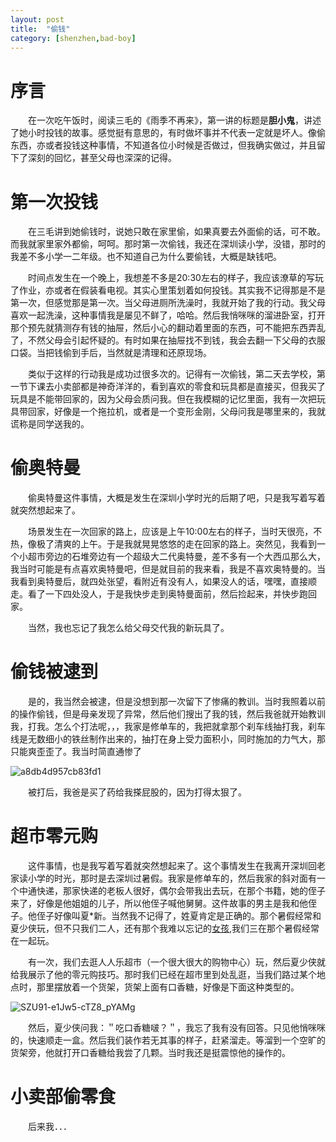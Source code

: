 ```yaml
---
layout: post
title:  "偷钱"
category: [shenzhen,bad-boy]
---
```


# 序言

　　在一次吃午饭时，阅读三毛的《雨季不再来》，第一讲的标题是**胆小鬼**，讲述了她小时投钱的故事。感觉挺有意思的，有时做坏事并不代表一定就是坏人。像偷东西，亦或者投钱这种事情，不知道各位小时候是否做过，但我确实做过，并且留下了深刻的回忆，甚至父母也深深的记得。

# 第一次投钱

　　在三毛讲到她偷钱时，说她只敢在家里偷，如果真要去外面偷的话，可不敢。而我就家里家外都偷，呵呵。那时第一次偷钱，我还在深圳读小学，没错，那时的我差不多小学一二年级。也不知道自己为什么要偷钱，大概是缺钱吧。

　　时间点发生在一个晚上，我想差不多是20:30左右的样子，我应该潦草的写玩了作业，亦或者在假装看电视。其实心里策划着如何投钱。其实我不记得那是不是第一次，但感觉那是第一次。当父母进厕所洗澡时，我就开始了我的行动。我父母喜欢一起洗澡，这种事情我是屡见不鲜了，哈哈。然后我悄咪咪的溜进卧室，打开那个预先就猜测存有钱的抽屉，然后小心的翻动着里面的东西，可不能把东西弄乱了，不然父母会引起怀疑的。有时如果在抽屉找不到钱，我会去翻一下父母的衣服口袋。当把钱偷到手后，当然就是清理和还原现场。

　　类似于这样的行动我是成功过很多次的。记得有一次偷钱，第二天去学校，第一节下课去小卖部都是神奇洋洋的，看到喜欢的零食和玩具都是直接买，但我买了玩具是不能带回家的，因为父母会质问我。但在我模糊的记忆里面，我有一次把玩具带回家，好像是一个拖拉机，或者是一个变形金刚，父母问我是哪里来的，我就谎称是同学送我的。

# 偷奥特曼

　　偷奥特曼这件事情，大概是发生在深圳小学时光的后期了吧，只是我写着写着就突然想起来了。

　　场景发生在一次回家的路上，应该是上午10:00左右的样子，当时天很亮，不热，像极了清爽的上午。于是我就晃晃悠悠的走在回家的路上。突然见，我看到一个小超市旁边的石堆旁边有一个超级大二代奥特曼，差不多有一个大西瓜那么大，我当时可能是有点喜欢奥特曼吧，但是就目前的我来看，我是不喜欢奥特曼的。当我看到奥特曼后，就四处张望，看附近有没有人，如果没人的话，嘿嘿，直接顺走。看了一下四处没人，于是我快步走到奥特曼面前，然后捡起来，并快步跑回家。

　　当然，我也忘记了我怎么给父母交代我的新玩具了。

# 偷钱被逮到

　　是的，我当然会被逮，但是没想到那一次留下了惨痛的教训。当时我照着以前的操作偷钱，但是母亲发现了异常，然后他们搜出了我的钱，然后我爸就开始教训我，打我。怎么个打法呢，，，我家是修单车的，我把就拿那个刹车线抽打我，刹车线是无数细小的铁丝制作出来的，抽打在身上受力面积小，同时施加的力气大，那只能爽歪歪了。我当时简直通惨了

![a8db4d957cb83fd1](https://raw.githubusercontent.com/i1oveyou/time-machine/master/_posts/img/a8db4d957cb83fd1.jpg)

　　被打后，我爸是买了药给我搽屁股的，因为打得太狠了。

# 超市零元购

　　这件事情，也是我写着写着就突然想起来了。这个事情发生在我离开深圳回老家读小学的时光，那时是去深圳过暑假。我家是修单车的，然后我家的斜对面有一个中通快递，那家快递的老板人很好，偶尔会带我出去玩，在那个书籍，她的侄子来了，好像是他姐姐的儿子，所以他侄子喊他舅舅。这件故事的男主是我和他侄子。他侄子好像叫夏*新。当然我不记得了，姓夏肯定是正确的。那个暑假经常和夏少侠玩，但不只我们二人，还有那个我难以忘记的[女孩](https://i1oveyou.github.io/time-machine/2024/09/14/love-story-p04-lixin),我们三在那个暑假经常在一起玩。

　　有一次，我们去逛人人乐超市（一个很大很大的购物中心）玩，然后夏少侠就给我展示了他的零元购技巧。那时我们已经在超市里到处乱逛，当我们路过某个地点时，那里摆放着一个货架，货架上面有口香糖，好像是下面这种类型的。

![SZU91-e1Jw5-cTZ8_pYAMg](https://raw.githubusercontent.com/i1oveyou/time-machine/master/_posts/img/SZU91-e1Jw5-cTZ8_pYAMg.jpg)

　　然后，夏少侠问我：＂吃口香糖啵？＂，我忘了我有没有回答。只见他悄咪咪的，快速顺走一盒。然后我们装作若无其事的样子，赶紧溜走。等溜到一个空旷的货架旁，他就打开口香糖给我尝了几颗。当时我还是挺震惊他的操作的。



# 小卖部偷零食

　　后来我．．．